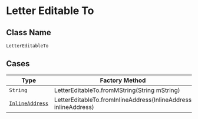 
# Letter Editable To

## Class Name

`LetterEditableTo`

## Cases

| Type | Factory Method |
|  --- | --- |
| `String` | LetterEditableTo.fromMString(String mString) |
| [`InlineAddress`](../../../doc/models/containers/inline-address.md) | LetterEditableTo.fromInlineAddress(InlineAddress inlineAddress) |

